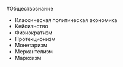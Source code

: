 #Обществознание 
- Классическая политическая экономика
- Кейсианство
- Физиократизм
- Протекционизм
- Монетаризм 
- Меркантелизм
- Марксизм